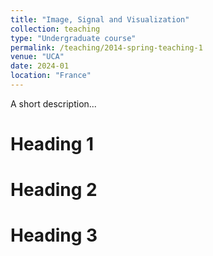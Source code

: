 ```yaml
---
title: "Image, Signal and Visualization"
collection: teaching
type: "Undergraduate course"
permalink: /teaching/2014-spring-teaching-1
venue: "UCA"
date: 2024-01
location: "France"
---
```


A short description...

Heading 1
======

Heading 2
======

Heading 3
======
